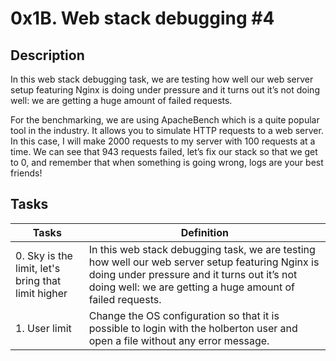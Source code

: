 # 0x1B. Web stack debugging #4

## Description

In this web stack debugging task, we are testing how well our web server setup featuring Nginx is doing under pressure and it turns out it’s not doing well: we are getting a huge amount of failed requests.

For the benchmarking, we are using ApacheBench which is a quite popular tool in the industry. It allows you to simulate HTTP requests to a web server. In this case, I will make 2000 requests to my server with 100 requests at a time. We can see that 943 requests failed, let’s fix our stack so that we get to 0, and remember that when something is going wrong, logs are your best friends!

## Tasks

| Tasks | Definition |
| ----- | ----- |
| 0. Sky is the limit, let's bring that limit higher | In this web stack debugging task, we are testing how well our web server setup featuring Nginx is doing under pressure and it turns out it’s not doing well: we are getting a huge amount of failed requests. |
| 1. User limit | Change the OS configuration so that it is possible to login with the holberton user and open a file without any error message. |